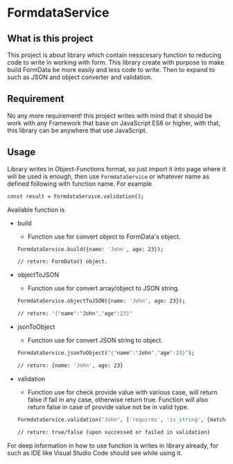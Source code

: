 # FormdataService

## What is this project
This project is about library which contain nesscesary function to reducing code to write in working with form. This library create with purpose to make build FormData be more easily and less code to write. Then to expand to such as JSON and object converter and validation.

## Requirement
No any more requirement! this project writes with mind that it should be work with any Framework that base on JavaScript ES6
or higher, with that, this library can be anywhere that use JavaScript.

## Usage
Library writes in Object-Functions format, so just import it into page where it will be used is enough, 
then use `FormdataService` or whatever name as defined following with function name. For example

```bash
const result = FormdataService.validation();
```

Available function is 
* build
    - Function use for convert object to FormData's object. 
    
    ``` bash
    FormdataService.build({name: 'John', age: 23});
    
    // return: FormData() object.
    ```
* objectToJSON
    - Function use for convert array/object to JSON string.
    
    ```bash
    FormdataService.objectToJSON({name: 'John', age: 23});
    
    // return: "{"name":"John","age":23}"
    ```
* jsonToObject
    - Function use for convert JSON string to object.
    
    ```bash
    FormdataService.jsonToObject("{"name":"John","age":23}");
    
    // return: {name: 'John', age: 23}
    ```
* validation
    - Function use for check provide value with various case, will return false if fail in any case, otherwise return true. Function will also return false in case of provide value not be in valid type.
    
    ```bash
    FormdataService.validation("John", ['requires', 'is_string', {match_to: 'John'}]);
    
    // return: true/false (upon successed or failed in validation)
    ```

For deep information in how to use function is writes in library already, for such as IDE like Visual Studio Code should see while using it.
